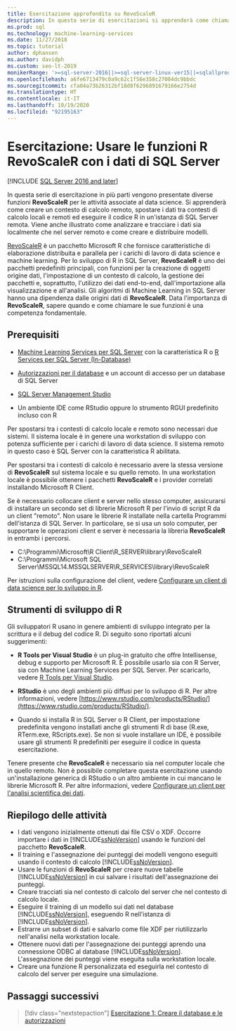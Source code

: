 ```yaml
---
title: Esercitazione approfondita su RevoScaleR
description: In questa serie di esercitazioni si apprenderà come chiamare le funzioni RevoScaleR usando l'integrazione del linguaggio R in Machine Learning di SQL Server.
ms.prod: sql
ms.technology: machine-learning-services
ms.date: 11/27/2018
ms.topic: tutorial
author: dphansen
ms.author: davidph
ms.custom: seo-lt-2019
monikerRange: '>=sql-server-2016||>=sql-server-linux-ver15||=sqlallproducts-allversions'
ms.openlocfilehash: a6fe6713479c0a9c62c1f56e358c27084dc9bbdc
ms.sourcegitcommit: cfa04a73b26312bf18d8f6296891679166e2754d
ms.translationtype: HT
ms.contentlocale: it-IT
ms.lasthandoff: 10/19/2020
ms.locfileid: "92195163"
---
```

# <a name="tutorial-use-revoscaler-r-functions-with-sql-server-data"></a>Esercitazione: Usare le funzioni R RevoScaleR con i dati di SQL Server
[!INCLUDE [SQL Server 2016 and later](../../includes/applies-to-version/sqlserver2016.md)]

In questa serie di esercitazione in più parti vengono presentate diverse funzioni **RevoScaleR** per le attività associate al data science. Si apprenderà come creare un contesto di calcolo remoto, spostare i dati tra contesti di calcolo locali e remoti ed eseguire il codice R in un'istanza di SQL Server remota. Viene anche illustrato come analizzare e tracciare i dati sia localmente che nel server remoto e come creare e distribuire modelli.

[RevoScaleR](/machine-learning-server/r-reference/revoscaler/revoscaler) è un pacchetto Microsoft R che fornisce caratteristiche di elaborazione distribuita e parallela per i carichi di lavoro di data science e machine learning. Per lo sviluppo di R in SQL Server, **RevoScaleR** è uno dei pacchetti predefiniti principali, con funzioni per la creazione di oggetti origine dati, l'impostazione di un contesto di calcolo, la gestione dei pacchetti e, soprattutto, l'utilizzo dei dati end-to-end, dall'importazione alla visualizzazione e all'analisi. Gli algoritmi di Machine Learning in SQL Server hanno una dipendenza dalle origini dati di **RevoScaleR**. Data l'importanza di **RevoScaleR**, sapere quando e come chiamare le sue funzioni è una competenza fondamentale. 

## <a name="prerequisites"></a>Prerequisiti

+ [Machine Learning Services per SQL Server](../install/sql-machine-learning-services-windows-install.md) con la caratteristica R o [R Services per SQL Server (In-Database)](../install/sql-r-services-windows-install.md)
  
+ [Autorizzazioni per il database](../security/user-permission.md) e un account di accesso per un database di SQL Server

+ [SQL Server Management Studio](../../ssms/download-sql-server-management-studio-ssms.md)

+ Un ambiente IDE come RStudio oppure lo strumento RGUI predefinito incluso con R

Per spostarsi tra i contesti di calcolo locale e remoto sono necessari due sistemi. Il sistema locale è in genere una workstation di sviluppo con potenza sufficiente per i carichi di lavoro di data science. Il sistema remoto in questo caso è SQL Server con la caratteristica R abilitata. 

Per spostarsi tra i contesti di calcolo è necessario avere la stessa versione di **RevoScaleR** sul sistema locale e su quello remoto. In una workstation locale è possibile ottenere i pacchetti **RevoScaleR** e i provider correlati installando Microsoft R Client.

Se è necessario collocare client e server nello stesso computer, assicurarsi di installare un secondo set di librerie Microsoft R per l'invio di script R da un client "remoto". Non usare le librerie R installate nella cartella Programmi dell'istanza di SQL Server. In particolare, se si usa un solo computer, per supportare le operazioni client e server è necessaria la libreria **RevoScaleR** in entrambi i percorsi.

+ C:\Programmi\Microsoft\R Client\R_SERVER\library\RevoScaleR 
+ C:\Programmi\Microsoft SQL Server\MSSQL14.MSSQLSERVER\R_SERVICES\library\RevoScaleR

Per istruzioni sulla configurazione del client, vedere [Configurare un client di data science per lo sviluppo in R](../r/set-up-a-data-science-client.md).


## <a name="r-development-tools"></a>Strumenti di sviluppo di R

Gli sviluppatori R usano in genere ambienti di sviluppo integrato per la scrittura e il debug del codice R. Di seguito sono riportati alcuni suggerimenti:

- **R Tools per Visual Studio** è un plug-in gratuito che offre Intellisense, debug e supporto per Microsoft R. È possibile usarlo sia con R Server, sia con Machine Learning Services per SQL Server. Per scaricarlo, vedere [R Tools per Visual Studio](https://marketplace.visualstudio.com/items?itemName=MikhailArkhipov007.RTVS2019).

- **RStudio** è uno degli ambienti più diffusi per lo sviluppo di R. Per altre informazioni, vedere [https://www.rstudio.com/products/RStudio/](https://www.rstudio.com/products/RStudio/).

- Quando si installa R in SQL Server o R Client, per impostazione predefinita vengono installati anche gli strumenti R di base (R.exe, RTerm.exe, RScripts.exe). Se non si vuole installare un IDE, è possibile usare gli strumenti R predefiniti per eseguire il codice in questa esercitazione.

Tenere presente che **RevoScaleR** è necessario sia nel computer locale che in quello remoto. Non è possibile completare questa esercitazione usando un'installazione generica di RStudio o un altro ambiente in cui mancano le librerie Microsoft R. Per altre informazioni, vedere [Configurare un client per l'analisi scientifica dei dati](../r/set-up-a-data-science-client.md).

## <a name="summary-of-tasks"></a>Riepilogo delle attività

+ I dati vengono inizialmente ottenuti dai file CSV o XDF. Occorre importare i dati in [!INCLUDE[ssNoVersion](../../includes/ssnoversion-md.md)] usando le funzioni del pacchetto **RevoScaleR**.
+ Il training e l'assegnazione dei punteggi dei modelli vengono eseguiti usando il contesto di calcolo [!INCLUDE[ssNoVersion](../../includes/ssnoversion-md.md)]. 
+ Usare le funzioni di **RevoScaleR** per creare nuove tabelle [!INCLUDE[ssNoVersion](../../includes/ssnoversion-md.md)] in cui salvare i risultati dell'assegnazione dei punteggi.
+ Creare tracciati sia nel contesto di calcolo del server che nel contesto di calcolo locale.
+ Eseguire il training di un modello sui dati nel database [!INCLUDE[ssNoVersion](../../includes/ssnoversion-md.md)], eseguendo R nell'istanza di [!INCLUDE[ssNoVersion](../../includes/ssnoversion-md.md)].
+ Estrarre un subset di dati e salvarlo come file XDF per riutilizzarlo nell'analisi nella workstation locale.
+ Ottenere nuovi dati per l'assegnazione dei punteggi aprendo una connessione ODBC al database [!INCLUDE[ssNoVersion](../../includes/ssnoversion-md.md)]. L'assegnazione dei punteggi viene eseguita sulla workstation locale.
+ Creare una funzione R personalizzata ed eseguirla nel contesto di calcolo del server per eseguire una simulazione.

## <a name="next-steps"></a>Passaggi successivi

> [!div class="nextstepaction"]
> [Esercitazione 1: Creare il database e le autorizzazioni](deepdive-work-with-sql-server-data-using-r.md)